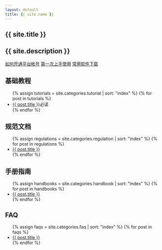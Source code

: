 ```yaml
---
layout: default
title: {{ site.name }}
---
```


<section class="hero-content">
  <h1 class="project-name">{{ site.title }}</h1>
  <h2 class="project-description">{{ site.description }}</h2>
  <a href="{{ site.baseurl }}/firststep/" class="btn">如何开通平台帐号</a>
  <a href="{{ site.baseurl }}/tutorial/getting-started.html" class="btn">第一次上手使用</a>
  <a href="{{ site.baseurl }}/download/" class="btn">常用软件下载</a>
</section>

<section class="section-container">
  <main class="main-content">
    <h1>基础教程</h1>
    <ul class="posts">
      {% assign tutorials = site.categories.tutorial | sort: "index" %}
      {% for post in tutorials %}
        <li><a href="{{ site.baseurl }}{{ post.url }}">{{ post.title }}</a><span class="required">必读</span></li>
      {% endfor %}
    </ul>
    <h1>规范文档</h1>
    <ul class="posts">
      {% assign regulations = site.categories.regulation | sort: "index" %}
      {% for post in regulations %}
        <li><a href="{{ site.baseurl }}{{ post.url }}">{{ post.title }}</a></li>
      {% endfor %}
    </ul>
    <h1>手册指南</h1>
    <ul class="posts">
      {% assign handbooks = site.categories.handbook | sort: "index" %}
      {% for post in handbooks %}
        <li><a href="{{ site.baseurl }}{{ post.url }}">{{ post.title }}</a></li>
      {% endfor %}
    </ul>
    <h1>FAQ</h1>
    <ul class="posts">
      {% assign faqs = site.categories.faq | sort: "index" %}
      {% for post in faqs %}
        <li><a href="{{ site.baseurl }}{{ post.url }}">{{ post.title }}</a></li>
      {% endfor %}
    </ul>
  </main>
</section>
